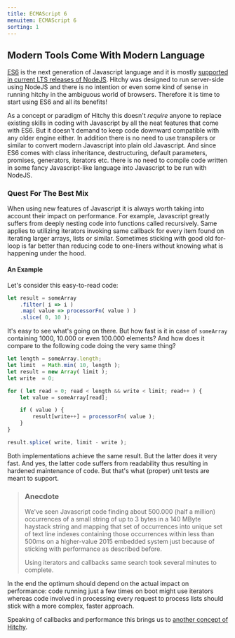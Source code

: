 ```yaml
---
title: ECMAScript 6
menuitem: ECMAScript 6
sorting: 1
---
```


## Modern Tools Come With Modern Language

[ES6](http://es6-features.org/) is the next generation of Javascript language and it is mostly [supported in current LTS releases of NodeJS](http://node.green). Hitchy was designed to run server-side using NodeJS and there is no intention or even some kind of sense in running hitchy in the ambiguous world of browsers. Therefore it is time to start using ES6 and all its benefits! 

As a concept or paradigm of Hitchy this doesn't _require_ anyone to replace existing skills in coding with Javascript by all the neat features that come with ES6. But it doesn't demand to keep code downward compatible with any older engine either. In addition there is no need to use transpilers or similar to convert modern Javascript into plain old Javascript. And since ES6 comes with class inheritance, destructuring, default parameters, promises, generators, iterators etc. there is no need to compile code written in some fancy Javascript-like language into Javascript to be run with NodeJS.

### Quest For The Best Mix

When using new features of Javascript it is always worth taking into account their impact on performance. For example, Javascript greatly suffers from deeply nesting code into functions called recursively. Same applies to utilizing iterators invoking same callback for every item found on iterating larger arrays, lists or similar. Sometimes sticking with good old for-loop is far better than reducing code to one-liners without knowing what is happening under the hood.

#### An Example

Let's consider this easy-to-read code:

```javascript
let result = someArray
	.filter( i => i )
	.map( value => processorFn( value ) )
	.slice( 0, 10 );
```

It's easy to see what's going on there. But how fast is it in case of `someArray` containing 1000, 10.000 or even 100.000 elements? And how does it compare to the following code doing the very same thing?

```javascript
let length = someArray.length;
let limit  = Math.min( 10, length );
let result = new Array( limit );
let write  = 0;

for ( let read = 0; read < length && write < limit; read++ ) {
	let value = someArray[read];

	if ( value ) {
		result[write++] = processorFn( value );
	}
}

result.splice( write, limit - write );
```

Both implementations achieve the same result. But the latter does it very fast. And yes, the latter code suffers from readability thus resulting in hardened maintenance of code. But that's what (proper) unit tests are meant to support.

> ### Anecdote
>
> We've seen Javascript code finding about 500.000 (half a million) occurrences of a small string of up to 3 bytes in a 140 MByte haystack string and mapping that set of occurrences into unique set of text line indexes containing those occurrences within less than 500ms on a higher-value 2015 embedded system just because of sticking with performance as described before. 
>
> Using iterators and callbacks same search took several minutes to complete.

In the end the optimum should depend on the actual impact on performance: code running just a few times on boot might use iterators whereas code involved in processing every request to process lists should stick with a more complex, faster approach.
 
Speaking of callbacks and performance this brings us to [another concept of Hitchy](concepts/dependencies.html).
